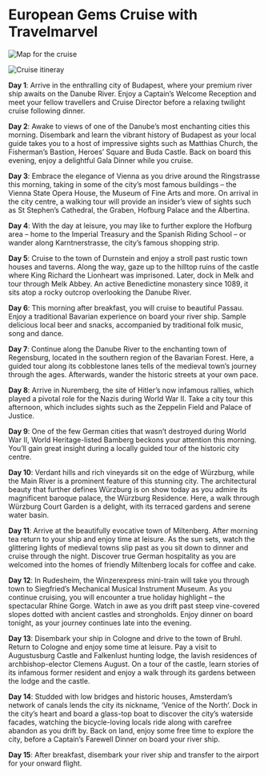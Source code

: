 # European Gems Cruise with Travelmarvel


![Map for the cruise](https://lh3.googleusercontent.com/O-nl_YNgEE8fpk4jnYSGJSmWiegfFEF9XEIokO_FzUP420RQIDpfnkoytAcqp8ySmDe-GrlnBPgzQ4b3D9Ssmzu-CkEVy_4CYw_ZZPFX5mV327-liyofLX9dVEwYfpEtJNEWN1fCT2KLulbSyZLibM019mmaDUCp9dMNd-kx8UlYj4eXxAeHUaUva3s4lM0Lq1mIT0Bjue4fsZr6vyacyhLUlq9IkovpG7051HiHu1MWGO5Qpt_NzN0IaFyuGIwWFZG_2-oFr0kfZK50kYuDyHb7piViCtcXck97I9J6QACn-tpPtzo-l37gi19frhWf7-NwTgp1hh3uW4Vtbgeb2ngt455iI22weN5q467LagdV5l9XAM7akGozCDRDTtEBulAbfYAwSu9jxYE2skTIG8WFRsImbkf9pEyDyJZjSh98rvK2vKmIgvp2EMFp5k7-Cl6957EA6TwT7TOVhRvHQgWY7tMcsGI8FSVK6SJ3UopDYOQCC9sOlUcMrjq4zxJI6lvfJv5v4v3IAej6tRNaTZv_ciSp5iAbPJfpHtPGUNOwdqHJ44fqtfEybCSY6oVJ5XLzcTPSubAunMDRbSLnTKAxlf01A9woVTHZuUJ-IF71OuVkl-OmCEYxag_FUqbiNEKTKWlV5wOYiDES_eyfPRyRcI12IOsb=w1105-h609-no "Map for the cruise")

![Cruise itineray](https://lh3.googleusercontent.com/YzmCf6AOPUgitGo47i9C6ijfF_DaxpDcv_Es_noE4wf_z--GEMSFcdlaD_GFyXopJZMtAQWAMlwplua2rxF6Z56jVMQ-tk_uO2-1Bp0ZZqWvnB5S_gkuDzRjsMB2kjK1tlhvr8MBHfvnwlSslzwhYZ4WqMqL39Q3ixqDDHSneZbEE3d8wuDM2K-1ms8eVVXUkQj4B1u7_Armv9X-pcPfk2xlXh3lFvrTvEf9rlLfTtOmyaRa8Q1Nza7Nc16iqIwRumYjPzh3-SZyU2sM91QptGJIk6pUeLPPXJaEBQ_TxcA_t-Ucrf8xiN1JQGar0yohEPaRp2NJDZKZtAJDX1VPgIv_hBv3FxHgrvkxJFtxYe7UBSTXdIMrxHkeCWy-6r3CY3qCEMoiH-vKyuk7vOfbzMC01ScfuGO5wZso2jd7BPESj3oamJ4RcSd-NyhBLMxN_vN1UD0MP6emMRHttZZF4oP88Phlaq_m39EWV0uq7pYie75TUPkWfxO43X0VPlJm6gHKFg8K6F3tuaZlz4dQtHc816UNzS3Ru8dky8N_WSFchR38178zMUiPZjby-gECsoFOFCDzZKPDrMh-f40EMrEZNikH1YbrBBkdhVEH8SgUpc6iwXpEfEutdSKbEzF_GjVl60YvVVf8qDnCRulu8OtRN-hwpBvY=w294-h720-no "Cruise itineray")

**Day 1**: Arrive in the enthralling city of Budapest, where your premium river ship awaits on the Danube River. Enjoy a Captain’s Welcome Reception and meet your fellow travellers and Cruise Director before a relaxing twilight cruise following dinner.

**Day 2**: Awake to views of one of the Danube’s most enchanting cities this morning. Disembark and learn the vibrant history of Budapest as your local guide takes you to a host of impressive sights such as Matthias Church, the Fisherman’s Bastion, Heroes’ Square and Buda Castle. Back on board this evening, enjoy a delightful Gala Dinner while you cruise.

**Day 3**: Embrace the elegance of Vienna as you drive around the Ringstrasse this morning, taking in some of the city’s most famous buildings – the Vienna State Opera House, the Museum of Fine Arts and more. On arrival in the city centre, a walking tour will provide an insider’s view of sights such as St Stephen’s Cathedral, the Graben, Hofburg Palace and the Albertina.

**Day 4**: With the day at leisure, you may like to further explore the Hofburg area – home to the Imperial Treasury and the Spanish Riding School – or wander along Karntnerstrasse, the city’s famous shopping strip.<!--more-->

**Day 5**: Cruise to the town of Durnstein and enjoy a stroll past rustic town houses and taverns. Along the way, gaze up to the hilltop ruins of the castle where King Richard the Lionheart was imprisoned. Later, dock in Melk and tour through Melk Abbey. An active Benedictine monastery since 1089, it sits atop a rocky outcrop overlooking the Danube River.

**Day 6**: This morning after breakfast, you will cruise to beautiful Passau. Enjoy a traditional Bavarian experience on board your river ship. Sample delicious local beer and snacks, accompanied by traditional folk music, song and dance.

**Day 7**: Continue along the Danube River to the enchanting town of Regensburg, located in the southern region of the Bavarian Forest. Here, a guided tour along its cobblestone lanes tells of the medieval town’s journey through the ages. Afterwards, wander the historic streets at your own pace.

**Day 8**: Arrive in Nuremberg, the site of Hitler’s now infamous rallies, which played a pivotal role for the Nazis during World War II. Take a city tour this afternoon, which includes sights such as the Zeppelin Field and Palace of Justice.

**Day 9**: One of the few German cities that wasn’t destroyed during World War II, World Heritage-listed Bamberg beckons your attention this morning. You’ll gain great insight during a locally guided tour of the historic city centre.

**Day 10**: Verdant hills and rich vineyards sit on the edge of Würzburg, while the Main River is a prominent feature of this stunning city. The architectural beauty that further defines Würzburg is on show today as you admire its magnificent baroque palace, the Würzburg Residence. Here, a walk through Würzburg Court Garden is a delight, with its terraced gardens and serene water basin.

**Day 11**: Arrive at the beautifully evocative town of Miltenberg. After morning tea return to your ship and enjoy time at leisure. As the sun sets, watch the glittering lights of medieval towns slip past as you sit down to dinner and cruise through the night. Discover true German hospitality as you are welcomed into the homes of friendly Miltenberg locals for coffee and cake.

**Day 12**: In Rudesheim, the Winzerexpress mini-train will take you through town to Siegfried’s Mechanical Musical Instrument Museum. As you continue cruising, you will encounter a true holiday highlight – the spectacular Rhine Gorge. Watch in awe as you drift past steep vine-covered slopes dotted with ancient castles and strongholds. Enjoy dinner on board tonight, as your journey continues late into the evening.

**Day 13**: Disembark your ship in Cologne and drive to the town of Bruhl. Return to Cologne and enjoy some time at leisure. Pay a visit to Augustusburg Castle and Falkenlust hunting lodge, the lavish residences of archbishop-elector Clemens August. On a tour of the castle, learn stories of its infamous former resident and enjoy a walk through its gardens between the lodge and the castle.

**Day 14**: Studded with low bridges and historic houses, Amsterdam’s network of canals lends the city its nickname, ‘Venice of the North’. Dock in the city’s heart and board a glass-top boat to discover the city’s waterside facades, watching the bicycle-loving locals ride along with carefree abandon as you drift by. Back on land, enjoy some free time to explore the city, before a Captain’s Farewell Dinner on board your river ship.

**Day 15**: After breakfast, disembark your river ship and transfer to the airport for your onward flight.
